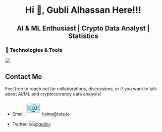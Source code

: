 <h1 align="center">

Hi 👋, Gubli Alhassan Here!!!

</h1>

<h2 align="center">

AI & ML Enthusiast \| Crypto Data Analyst \| Statistics

</h2>

### 🧰 **Technologies & Tools**

<p align="center">

<a href="https://skillicons.dev"> <img src="https://skillicons.dev/icons?i=python,r,pytorch,anaconda,bash,git,linux,md,sklearn,ubuntu,tensorflow,sqlite,postgres,keras,polars"/> </a>

</p>

## Contact Me

Feel free to reach out for collaborations, discussions, or if you want to talk about AI/ML and cryptocurrency data analysis!

-   Email: ![email](images/email.png) [tisina\@tuta.io](mailto:tisina@tuta.io)

-   Twitter: ![](https://img.icons8.com/badges/48/twitterx.png)[\@gublix](https://twitter.com/gublix)
